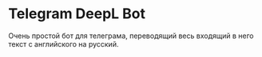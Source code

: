 # Telegram DeepL Bot

Очень простой бот для телеграма, переводящий весь входящий в него текст с английского на русский.